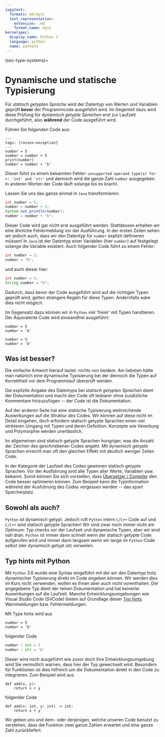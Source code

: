 ```yaml
---
jupytext:
  formats: md:myst
  text_representation:
    extension: .md
    format_name: myst
kernelspec:
  display_name: Python 3
  language: python
  name: python3
---
```


(sec-type-systems)=
# Dynamische und statische Typisierung

Für *statisch getypten Sprache* wird der Datentyp von Werten und Variablen geprüft **bevor** der Programmcode ausgeführt wird.
Im Gegenteil dazu wird diese Prüfung für *dynamisch getypte Sprachen* erst zur Laufzeit durchgeführt, also **während** der Code ausgeführt wird.

Führen Sie folgenden Code aus:

```{code-cell} python3
---
tags: [raises-exception]
---
number = 5
number = number + 5
print(number)
number = number + 'b'
```

Dieser führt zu einem bekannten Fehler: ``unsupported operand type(s) for +: 'int' and 'str'`` und dennoch wird die ganze Zahl ``number`` ausgegeben.
In anderen Worten der Code läuft solange bis es kracht.

Lassen Sie uns das ganze einmal in ``Java`` transformieren:

```java
int number = 5;
number = number + 5;
System.out.println(number);
number = number + "b";
```

Dieser Code wird gar nicht erst ausgeführt werden.
Stattdessen erhalten wir eine ähnliche Fehlermeldung vor der Ausführung.
In der ersten Zeilen sehen wir jedoch auch, dass wir den Datentyp für ``number`` explizit definieren müssen!
In ``Java`` ist der Datentyp einer Variablen (hier ``number``) auf festgelegt solange die Variable existiert.
Auch folgender Code führt zu einem Fehler:

```java
int number = 5;
number = "b";
```

und auch dieser hier:

```java
int number = 5;
String number = "b";
```

Dadurch, dass bevor der Code ausgeführt wird auf die richtigen Typen geprüft wird, gelten strengere Regeln für diese Typen.
Andernfalls wäre dies nicht möglich.

Im Gegensatz dazu können wir in ``Python`` viel 'freier' mit Typen handtieren.
Der Äquivalente Code wird einwandfrei ausgeführt:

```{code-cell} python3
number = 5
number = 'b'
```

```{code-cell} python3
number = 5
number = 'b'
```

## Was ist besser?

Die einfache Antwort hierauf lautet: nichts von beidem.
Am liebsten hätte man natürlich eine dynamische Typisierung bei der dennoch die Typen auf Korrektheit vor dem Programmlauf überprüft werden.

Die explizite Angabe des Datentyps bei *statisch getypten Sprachen* dient der Dokumentation und macht den Code oft lesbarer ohne zusätzliche Kommentare hinzuzufügen -- der Code ist die Dokumentation. 

Auf der anderen Seite hat eine statische Typisierung weitreichende Auswirkungen auf die Struktur des Codes.
Wir können auf diese nicht im Detail eingehen, doch erfordern statisch getypte Sprachen einen viel strikteren Umgang mit Typen und deren Definition.
Konzepte wie Vererbung und Polymorphie werden unerlässlich.

Im allgemeinen sind statisch getypte Sprachen hungriger, was die Anzahl der Zeichen des geschriebenen Codes angeht.
Mit dynamisch getypte Sprachen erreicht man oft den gleichen Effekt mit deutlich weniger Zeilen Code.

In der Kategorie der Laufzeit des Codes gewinnen statisch getypte Sprachen.
Vor der Ausführung sind alle Typen aller Werte, Variablen usw. bekannt.
Somit können Sie sich vorstellen, dass [Übersetzer / Compiler](def-compiler) den Code besser optimieren können.
Zum Beispiel kann die Typinformation während der Ausführung des Codes vergessen werden -- das spart Speicherplatz.

## Sowohl als auch?

``Python`` ist dynamisch getypt.
Jedoch ruft ``Python`` intern ``C/C++`` Code auf und ``C/C++`` sind statisch getypte Sprachen!
Wir sind zwar noch immer nicht am Optimum: Typ checks vor der Laufzeit und dynamische Typen, aber wir sind nah dran.
``Python`` ist immer dann schnell wenn der statisch getypte Code aufgerufen wird und immer dann langsam wenn wir lange im ``Python``-Code selbst (der dynamisch getypt ist) verweilen.

## Typ hints mit Python

Mit ``Python`` 3.6 wurde eine Syntax eingeführt mit der wir den Datentyp trotz dynamischer Typisierung direkt im Code angeben können.
Wir werden dies im Kurs nicht verwenden, wollen es Ihnen aber auch nicht vorenthalten.
Der angegebene Typ dient der reinen Dokumentation und hat keinerlei Auswirkungen auf die Laufzeit.
Manche Entwicklungsumgebungen wie Visual Studio Code (SVCode) bieten auf Grundlage dieser [Typ hints](https://mypy.readthedocs.io/en/stable/cheat_sheet_py3.html) Warnmeldungen bzw. Fehlermeldungen.

Mit Type hints wird aus 

```{code-cell} python3
number = 5
number = 'b'
```

folgender Code

```python
number : int = 5
number : str = 'b'
```

Dieser wird noch ausgeführt wie zuvor doch Ihre Entwicklungsumgebung wird Sie vermutlich warnen, dass hier der Typ gewechselt wird.
Besonders für Funktionen ist dies hilfreich um die Dokumentation direkt in den Code zu integrieren.
Zum Beispiel wird aus

```{code-cell} python3
def add(x, y):
    return x + y
```

folgender Code

```{code-cell} python3
def add(x: int, y: int) -> int:
    return x + y
```

Wir geben uns und dem- oder derjenigen, welche unseren Code benutzt zu verstehen, dass die Funktion zwei ganze Zahlen erwartet und eine ganze Zahl zurückliefert.
